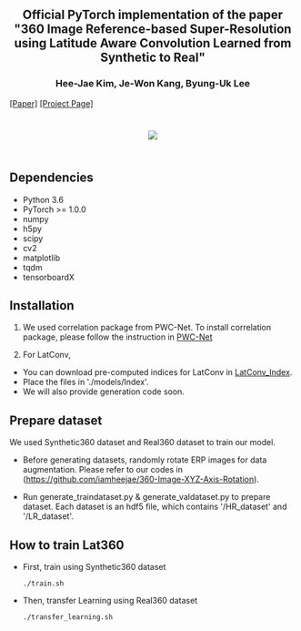 ## <center>Official PyTorch implementation of the paper "360 Image Reference-based Super-Resolution using Latitude Aware Convolution Learned from Synthetic to Real" ##

### <center>Hee-Jae Kim, Je-Won Kang, Byung-Uk Lee ###
  
[[Paper]](https://ieeexplore.ieee.org/stamp/stamp.jsp?tp=&arnumber=9617634) [[Project Page]](https://iamheejae.github.io/lat360.github.io/)
  
<center><img src="https://user-images.githubusercontent.com/42056469/141826157-30379a39-4bcd-4789-835c-5bfdcbc5fde4.png" vspace="25px"></center>
  
## Dependencies ###
  - Python 3.6
  - PyTorch >= 1.0.0
  - numpy
  - h5py
  - scipy
  - cv2
  - matplotlib
  - tqdm
  - tensorboardX

## Installation ###  
1. We used correlation package from PWC-Net. 
To install correlation package, please follow the instruction in [PWC-Net](https://github.com/NVlabs/PWC-Net/tree/master/PyTorch)
  
2. For LatConv, 
- You can download pre-computed indices for LatConv in [LatConv_Index](https://drive.google.com/file/d/1ahBSPm0QjcWcToalhzRWrSsK4xQZRben/view?usp=sharing).
- Place the files in './models/Index'. 
- We will also provide generation code soon.
  
## Prepare dataset ###
We used Synthetic360 dataset and Real360 dataset to train our model. 

- Before generating datasets, randomly rotate ERP images for data augmentation. 
  Please refer to our codes in (https://github.com/iamheejae/360-Image-XYZ-Axis-Rotation).

- Run generate_traindataset.py & generate_valdataset.py to prepare dataset. 
  Each dataset is an hdf5 file, which contains '/HR_dataset' and '/LR_dataset'.
  
## How to train Lat360 ###
- First, train using Synthetic360 dataset
  ```
  ./train.sh
  ```
  
- Then, transfer Learning using Real360 dataset
  ```
  ./transfer_learning.sh
  ```
  
  
